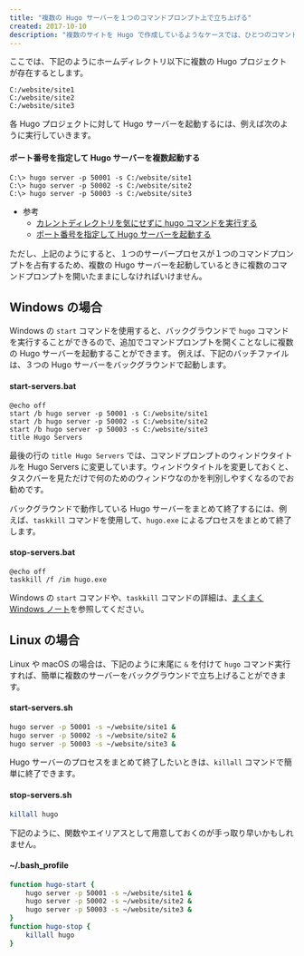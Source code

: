 ```yaml
---
title: "複数の Hugo サーバーを１つのコマンドプロンプト上で立ち上げる"
created: 2017-10-10
description: "複数のサイトを Hugo で作成しているようなケースでは、ひとつのコマンドプロンプトから同時にサーバー起動できると便利です。"
---
```


ここでは、下記のようにホームディレクトリ以下に複数の Hugo プロジェクトが存在するとします。

~~~
C:/website/site1
C:/website/site2
C:/website/site3
~~~

各 Hugo プロジェクトに対して Hugo サーバーを起動するには、例えば次のように実行していきます。

#### ポート番号を指定して Hugo サーバーを複数起動する

~~~
C:\> hugo server -p 50001 -s C:/website/site1
C:\> hugo server -p 50002 -s C:/website/site2
C:\> hugo server -p 50003 -s C:/website/site3
~~~

* 参考
  * [カレントディレクトリを気にせずに hugo コマンドを実行する](source-dir.html)
  * [ポート番号を指定して Hugo サーバーを起動する](server-port.html)

ただし、上記のようにすると、１つのサーバープロセスが１つのコマンドプロンプトを占有するため、複数の Hugo サーバーを起動しているときに複数のコマンドプロンプトを開いたままにしなければいけません。

Windows の場合
----

Windows の `start` コマンドを使用すると、バックグラウンドで `hugo` コマンドを実行することができるので、追加でコマンドプロンプトを開くことなしに複数の Hugo サーバーを起動することができます。
例えば、下記のバッチファイルは、３つの Hugo サーバーをバックグラウンドで起動します。

#### start-servers.bat

~~~
@echo off
start /b hugo server -p 50001 -s C:/website/site1
start /b hugo server -p 50002 -s C:/website/site2
start /b hugo server -p 50003 -s C:/website/site3
title Hugo Servers
~~~

<div class="note">
最後の行の <code>title Hugo Servers</code> では、コマンドプロンプトのウィンドウタイトルを Hugo Servers に変更しています。ウィンドウタイトルを変更しておくと、タスクバーを見ただけで何のためのウィンドウなのかを判別しやすくなるのでお勧めです。
</div>

バックグラウンドで動作している Hugo サーバーをまとめて終了するには、例えば、`taskkill` コマンドを使用して、`hugo.exe` によるプロセスをまとめて終了します。

#### stop-servers.bat

~~~
@echo off
taskkill /f /im hugo.exe
~~~

Windows の `start` コマンドや、`taskkill` コマンドの詳細は、[まくまく Windows ノート](/windows/)を参照してください。


Linux の場合
----

Linux や macOS の場合は、下記のように末尾に `&` を付けて `hugo` コマンド実行すれば、簡単に複数のサーバーをバックグラウンドで立ち上げることができます。

#### start-servers.sh

~~~ sh
hugo server -p 50001 -s ~/website/site1 &
hugo server -p 50002 -s ~/website/site2 &
hugo server -p 50003 -s ~/website/site3 &
~~~

Hugo サーバーのプロセスをまとめて終了したいときは、`killall` コマンドで簡単に終了できます。

#### stop-servers.sh

~~~ sh
killall hugo
~~~


下記のように、関数やエイリアスとして用意しておくのが手っ取り早いかもしれません。

#### ~/.bash_profile

~~~ sh
function hugo-start {
    hugo server -p 50001 -s ~/website/site1 &
    hugo server -p 50002 -s ~/website/site2 &
    hugo server -p 50003 -s ~/website/site3 &
}
function hugo-stop {
    killall hugo
}
~~~

